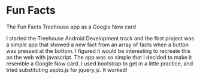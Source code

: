 Fun Facts
========

The Fun Facts Treehouse app as a Google Now card

I started the Treehouse Android Development track and the first project was a simple app that showed a new fact from an array of facts when a button was pressed at the bottom. I figured it would be interesting to recreate this on the web with javascript. The app was so simple that I decided to make it resemble a Google Now card. I used bootstrap to get in a little practice, and tried substituting zepto.js for jquery.js. It worked!
